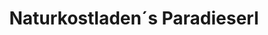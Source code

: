 ---
title: "Naturkostladen´s Paradieserl"
url: /rotthalmuenster/naturkostladen-s-paradieserl/
shop: Supermarkt
---